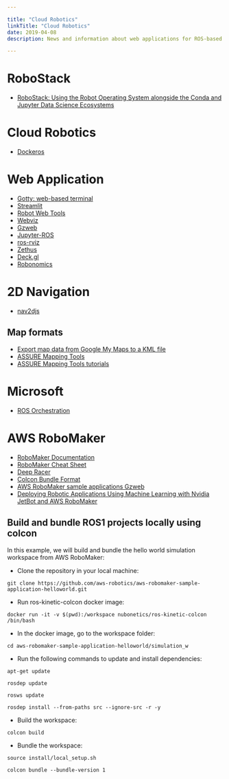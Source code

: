```yaml
---

title: "Cloud Robotics"  
linkTitle: "Cloud Robotics"  
date: 2019-04-08  
description: News and information about web applications for ROS-based robots

---
```


# RoboStack
* [RoboStack: Using the Robot Operating System alongside the Conda and Jupyter Data Science Ecosystems](https://arxiv.org/pdf/2104.12910.pdf)

# Cloud Robotics

*   [Dockeros](https://github.com/ct2034/dockeROS)

# Web Application

*   [Gotty: web-based terminal](https://github.com/yudai/gotty/)
*   [Streamlit](https://www.streamlit.io/)
*   [Robot Web Tools](http://robotwebtools.org/)
*   [Webviz](https://github.com/cruise-automation/webviz)
*   [Gzweb](http://gazebosim.org/gzweb.html)
*   [Jupyter-ROS](https://jupyter-ros.readthedocs.io/en/latest/)
*   [ros-rviz](https://github.com/jstnhuang/ros-rviz)
*   [Zethus](https://github.com/rapyuta-robotics/zethus)
*   [Deck.gl](https://deck.gl/#/)
*   [Robonomics](https://wiki.robonomics.network/docs/)

# 2D Navigation

*   [nav2djs](https://github.com/GT-RAIL/nav2djs)

## Map formats

*   [Export map data from Google My Maps to a KML file](https://help.scribblemaps.com/knowledgebase/articles/1917415-export-map-data-from-google-my-maps-to-a-kml-file)
*   [ASSURE Mapping Tools](https://github.com/hatem-darweesh/assuremappingtools)
*   [ASSURE Mapping Tools tutorials](https://www.youtube.com/watch?v=oQFkeAeBnOE)

# Microsoft

*   [ROS Orchestration](https://github.com/microsoft/Ros-Orchestration)

# AWS RoboMaker

*   [RoboMaker Documentation](https://docs.aws.amazon.com/robomaker/latest/dg/what-is-robomaker.html)
*   [RoboMaker Cheat Sheet](https://www.techrepublic.com/article/aws-robomaker-a-cheat-sheet/)
*   [Deep Racer](https://github.com/aws-robotics/aws-robomaker-sample-application-deepracer)
*   [Colcon Bundle Format](https://github.com/colcon/colcon-bundle/blob/master/BUNDLE_FORMAT.md)
*   [AWS RoboMaker sample applications Gzweb](https://github.com/jerwallace/aws-robomaker-sample-apps-gzweb)
*   [Deploying Robotic Applications Using Machine Learning with Nvidia JetBot and AWS RoboMaker](https://pages.awscloud.com/Deploying-Robotic-Applications-Using-Machine-Learning-with-Nvidia-JetBot-and-AWS-RoboMaker_2019_0711-RBT_OD.html)

## Build and bundle ROS1 projects locally using colcon

In this example, we will build and bundle the hello world simulation workspace from AWS RoboMaker:

*   Clone the repository in your local machine:

`git clone https://github.com/aws-robotics/aws-robomaker-sample-application-helloworld.git`

*   Run ros-kinetic-colcon docker image:

`docker run -it -v $(pwd):/workspace nubonetics/ros-kinetic-colcon /bin/bash`

*   In the docker image, go to the workspace folder:

`cd aws-robomaker-sample-application-helloworld/simulation_w`

*   Run the following commands to update and install dependencies:

`apt-get update`

`rosdep update`

`rosws update`

`rosdep install --from-paths src --ignore-src -r -y`

*   Build the workspace:

`colcon build`

*   Bundle the workspace:

`source install/local_setup.sh`

`colcon bundle --bundle-version 1`

